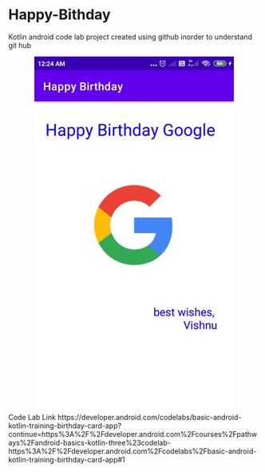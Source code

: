 # Happy-Bithday
Kotlin android code lab project created using github inorder to understand git hub
<div align="center">
    <img src="/app/Screenshots/shot1.jpg" width="400px"</img> 
</div>
Code Lab Link
https://developer.android.com/codelabs/basic-android-kotlin-training-birthday-card-app?continue=https%3A%2F%2Fdeveloper.android.com%2Fcourses%2Fpathways%2Fandroid-basics-kotlin-three%23codelab-https%3A%2F%2Fdeveloper.android.com%2Fcodelabs%2Fbasic-android-kotlin-training-birthday-card-app#1
